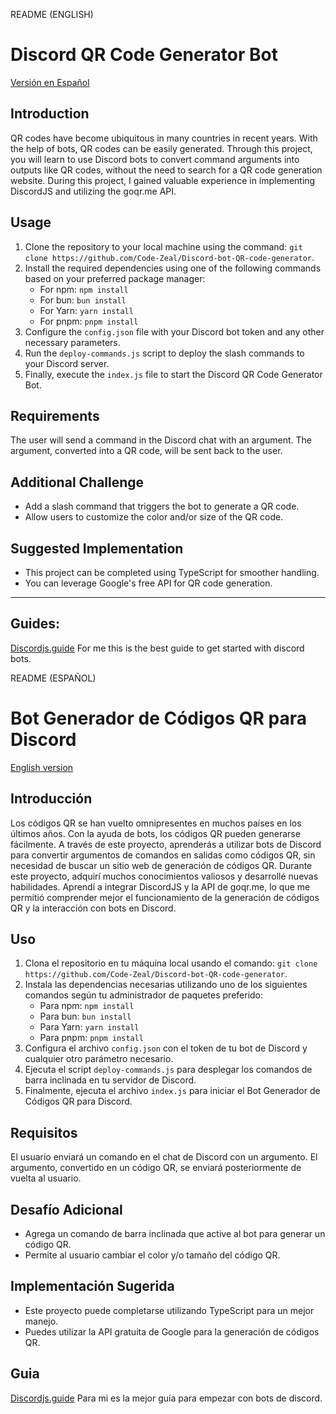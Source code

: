 <a id="english-readme"></a>
README (ENGLISH)

# Discord QR Code Generator Bot

[Versión en Español](#readme-en-español)

## Introduction

QR codes have become ubiquitous in many countries in recent years. With the help of bots, QR codes can be easily generated. Through this project, you will learn to use Discord bots to convert command arguments into outputs like QR codes, without the need to search for a QR code generation website. During this project, I gained valuable experience in implementing DiscordJS and utilizing the goqr.me API.

## Usage

1. Clone the repository to your local machine using the command: `git clone https://github.com/Code-Zeal/Discord-bot-QR-code-generator`.
2. Install the required dependencies using one of the following commands based on your preferred package manager:
   - For npm: `npm install`
   - For bun: `bun install`
   - For Yarn: `yarn install`
   - For pnpm: `pnpm install`
3. Configure the `config.json` file with your Discord bot token and any other necessary parameters.
4. Run the `deploy-commands.js` script to deploy the slash commands to your Discord server.
5. Finally, execute the `index.js` file to start the Discord QR Code Generator Bot.

## Requirements

The user will send a command in the Discord chat with an argument. The argument, converted into a QR code, will be sent back to the user.

## Additional Challenge

- Add a slash command that triggers the bot to generate a QR code.
- Allow users to customize the color and/or size of the QR code.

## Suggested Implementation

- This project can be completed using TypeScript for smoother handling.
- You can leverage Google's free API for QR code generation.

---

## Guides:

[Discordjs.guide](https://discordjs.guide/)
For me this is the best guide to get started with discord bots.

<a id="readme-en-español"></a>

README (ESPAÑOL)

# Bot Generador de Códigos QR para Discord

[English version](#english-readme)

## Introducción

Los códigos QR se han vuelto omnipresentes en muchos países en los últimos años. Con la ayuda de bots, los códigos QR pueden generarse fácilmente. A través de este proyecto, aprenderás a utilizar bots de Discord para convertir argumentos de comandos en salidas como códigos QR, sin necesidad de buscar un sitio web de generación de códigos QR. Durante este proyecto, adquirí muchos conocimientos valiosos y desarrollé nuevas habilidades. Aprendí a integrar DiscordJS y la API de goqr.me, lo que me permitió comprender mejor el funcionamiento de la generación de códigos QR y la interacción con bots en Discord.

## Uso

1. Clona el repositorio en tu máquina local usando el comando: `git clone https://github.com/Code-Zeal/Discord-bot-QR-code-generator`.
2. Instala las dependencias necesarias utilizando uno de los siguientes comandos según tu administrador de paquetes preferido:
   - Para npm: `npm install`
   - Para bun: `bun install`
   - Para Yarn: `yarn install`
   - Para pnpm: `pnpm install`
3. Configura el archivo `config.json` con el token de tu bot de Discord y cualquier otro parámetro necesario.
4. Ejecuta el script `deploy-commands.js` para desplegar los comandos de barra inclinada en tu servidor de Discord.
5. Finalmente, ejecuta el archivo `index.js` para iniciar el Bot Generador de Códigos QR para Discord.

## Requisitos

El usuario enviará un comando en el chat de Discord con un argumento. El argumento, convertido en un código QR, se enviará posteriormente de vuelta al usuario.

## Desafío Adicional

- Agrega un comando de barra inclinada que active al bot para generar un código QR.
- Permite al usuario cambiar el color y/o tamaño del código QR.

## Implementación Sugerida

- Este proyecto puede completarse utilizando TypeScript para un mejor manejo.
- Puedes utilizar la API gratuita de Google para la generación de códigos QR.

## Guia

[Discordjs.guide](https://discordjs.guide/)
Para mi es la mejor guía para empezar con bots de discord.

